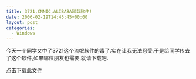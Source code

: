 ```yaml
---
title: 3721,CNNIC,ALIBABA卸载软件!
date: 2006-02-19T14:45:45+00:00
layout: post
categories:
  - Windows
---
```



今天一个同学又中了3721这个流氓软件的毒了.实在让我无法忍受.于是给同学传去了这个软件,如果哪位朋友也需要,就请下载吧.

[点击下载此文件](attachments/month_0602/a2006218224515.rar)